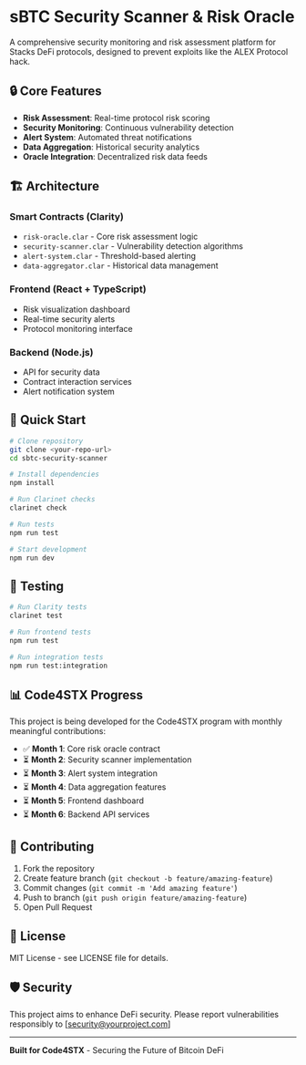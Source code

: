 # sBTC Security Scanner & Risk Oracle

A comprehensive security monitoring and risk assessment platform for Stacks DeFi protocols, designed to prevent exploits like the ALEX Protocol hack.

## 🔒 Core Features

- **Risk Assessment**: Real-time protocol risk scoring
- **Security Monitoring**: Continuous vulnerability detection  
- **Alert System**: Automated threat notifications
- **Data Aggregation**: Historical security analytics
- **Oracle Integration**: Decentralized risk data feeds

## 🏗 Architecture

### Smart Contracts (Clarity)
- `risk-oracle.clar` - Core risk assessment logic
- `security-scanner.clar` - Vulnerability detection algorithms
- `alert-system.clar` - Threshold-based alerting
- `data-aggregator.clar` - Historical data management

### Frontend (React + TypeScript)
- Risk visualization dashboard
- Real-time security alerts
- Protocol monitoring interface

### Backend (Node.js)
- API for security data
- Contract interaction services
- Alert notification system

## 🚀 Quick Start

```bash
# Clone repository
git clone <your-repo-url>
cd sbtc-security-scanner

# Install dependencies
npm install

# Run Clarinet checks
clarinet check

# Run tests
npm run test

# Start development
npm run dev
```

## 🧪 Testing

```bash
# Run Clarity tests
clarinet test

# Run frontend tests  
npm run test

# Run integration tests
npm run test:integration
```

## 📊 Code4STX Progress

This project is being developed for the Code4STX program with monthly meaningful contributions:

- ✅ **Month 1**: Core risk oracle contract
- ⏳ **Month 2**: Security scanner implementation
- ⏳ **Month 3**: Alert system integration
- ⏳ **Month 4**: Data aggregation features
- ⏳ **Month 5**: Frontend dashboard
- ⏳ **Month 6**: Backend API services

## 🤝 Contributing

1. Fork the repository
2. Create feature branch (`git checkout -b feature/amazing-feature`)
3. Commit changes (`git commit -m 'Add amazing feature'`)
4. Push to branch (`git push origin feature/amazing-feature`)
5. Open Pull Request

## 📝 License

MIT License - see LICENSE file for details.

## 🛡 Security

This project aims to enhance DeFi security. Please report vulnerabilities responsibly to [security@yourproject.com]

---

**Built for Code4STX** - Securing the Future of Bitcoin DeFi